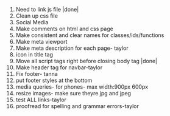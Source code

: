 1.  Need to link js file |done|
2.  Clean up css file
3.  Social Media  
4.  Make comments on html and css page
5.  Make consistent and clear names for classes/ids/functions
6.  Make meta viewport
7.  Make meta description for each page- taylor
8.  icon in title tag
9.  Move all script tags right before closing body tag |done|
10. Make header tag for navbar-taylor
11. Fix footer- tanna
12. put footer styles at the bottom
13. media queries- for phones- max width:900px  600px
14. resize images- make sure theyre jpg and jpeg
15. test ALL links-taylor
16. proofread for spelling and grammar errors-taylor

